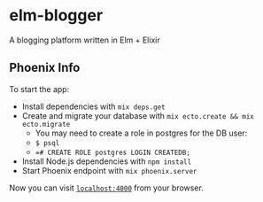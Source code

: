 # elm-blogger

A blogging platform written in Elm + Elixir

## Phoenix Info

To start the app:

  * Install dependencies with `mix deps.get`
  * Create and migrate your database with `mix ecto.create && mix ecto.migrate`
    * You may need to create a role in postgres for the DB user:
    * `$ psql`
    * `=# CREATE ROLE postgres LOGIN CREATEDB;`
  * Install Node.js dependencies with `npm install`
  * Start Phoenix endpoint with `mix phoenix.server`

Now you can visit [`localhost:4000`](http://localhost:4000) from your browser.
